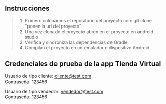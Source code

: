 ## Instrucciones
> 1. Primero colonamos el repositorio del proyecto con: 
> git clone "ponen la url del proyecto"
> 3. Una vez clonado el proyecto abren en el proyecto en android studio
> 4. Verifica y sincroniza las dependencias de Gradle
> 5. Compilan el proyecto en un emulador o dispositivo Android

## Credenciales de prueba de la app Tienda Virtual
Usuario de tipo cliente: cliente@test.com
<br>
Contraseña: 123456

Usuario de tipo vendedor: vendedor@test.com
<br>
Contraseña: 123456
